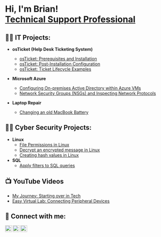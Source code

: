 <h1>Hi, I'm Brian! <br/><a href="https://www.linkedin.com/in/brianrivera22/">Technical Support Professional</a>

<h2>👨‍💻 IT Projects:</h2>

- <b>osTicket (Help Desk Ticketing System)</b>
  - [osTicket: Prerequisites and Installation](https://github.com/BrianRivera22/osticket_prereqs/blob/main/README.md)
  - [osTicket: Post-Installation Configuration](https://github.com/BrianRivera22/post_install_config/blob/main/README.md)
  - [osTicket: Ticket Lifecycle Examples](https://github.com/BrianRivera22/ticket_lifecycle/blob/main/README.md)
- <b>Microsoft Azure</b>
  - [Configuring On-premises Active Directory within Azure VMs](https://github.com/BrianRivera22/configure_AD/blob/main/README.md)
  - [Network Security Groups (NSGs) and Inspecting Network Protocols](https://github.com/BrianRivera22/azure_network_protocols/blob/main/README.md)

- <b>Laptop Repair </b>
  - [Changing an old MacBook Battery](https://github.com/BrianRivera22/changing-macbook-pro-battery/blob/main/README.md)
 
<h2>👨‍💻 Cyber Security Projects:</h2>

- <b>Linux </b>
  - [File Permissions in Linux](https://github.com/BrianRivera22/File-permissions-in-Linux/blob/main/README.md)
  - [Decrypt an encrypted message in Linux](https://github.com/BrianRivera22/Decrypt-an-encrypted-message/blob/main/README.md)
  - [Creating hash values in Linux](https://github.com/BrianRivera22/Create-hash-values/blob/main/README.md)   
- <b>SQL</b>
  - [Apply filters to SQL queries](https://github.com/BrianRivera22/Apply-filters-to-SQL-queries/blob/main/README.md)


<h2>📺 YouTube Videos</h2>

- <u>[My Journey: Starting over in Tech](https://youtu.be/UpeNVfCLA8k?si=k9kt1j8CCEZGIrtx)</u>
- <u>[Easy Virtual Lab: Connecting Peripheral Devices](https://www.youtube.com/watch?v=MqQiZ7NIiC4&t=61s)</u>
  


<h2> 🤳 Connect with me:</h2>

[<img align="left" alt="JoshMadakor | LinkedIn" width="22px" src="https://cdn.jsdelivr.net/npm/simple-icons@v3/icons/linkedin.svg" />][linkedin]
[<img align="left" alt="JoshMadakor | YouTube" width="22px" src="https://cdn.jsdelivr.net/npm/simple-icons@v3/icons/youtube.svg" />][youtube]
[<img align="left" alt="JoshMadakor | Instagram" width="22px" src="https://cdn.jsdelivr.net/npm/simple-icons@v3/icons/instagram.svg" />][instagram]

[linkedin]: https://linkedin.com/in/brianrivera22
[youtube]: https://www.youtube.com/@cyberwithbrian
[instagram]: https://www.instagram.com/cyberwithbrian

<!--
**BrianRivera22/BrianRivera22** is a ✨ _special_ ✨ repository: its `README.md` (this file) appears on your Github profile!

Here are some ideas to add:

- 🔭 I’m currently working on ...
- 🌱 I’m currently learning ...
- 👯 I’m looking to collaborate on ...
- 🤔 I’m looking for help with ...
- 💬 Ask me about ...
- 📫 How to reach me: ...
- 😄 Pronouns: ...
- ⚡ Fun fact: ...
-->

